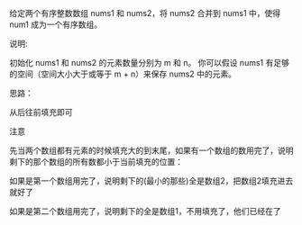 给定两个有序整数数组 nums1 和 nums2，将 nums2 合并到 nums1 中，使得 num1 成为一个有序数组。

说明:

初始化 nums1 和 nums2 的元素数量分别为 m 和 n。
你可以假设 nums1 有足够的空间（空间大小大于或等于 m + n）来保存 nums2 中的元素。

思路：

从后往前填充即可

注意

先当两个数组都有元素的时候填充大的到末尾，如果有一个数组的数用完了，说明剩下的那个数组的所有数都小于当前填充的位置：

如果是第一个数组用完了，说明剩下的(最小的那些)全是数组2，把数组2填充进去就好了

如果是第二个数组用完了，说明剩下的全是数组1，不用填充了，他们已经在了
